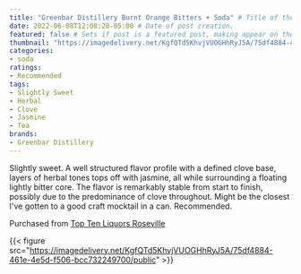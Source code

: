 ```yaml
---
title: "Greenbar Distillery Burnt Orange Bitters + Soda" # Title of the blog post.
date: 2022-06-08T12:08:28-05:00 # Date of post creation.
featured: false # Sets if post is a featured post, making appear on the home page side bar.
thumbnail: "https://imagedelivery.net/KgfQTd5KhvjVUOGHhRyJ5A/75df4884-461e-4e5d-f506-bcc732249700/thumb"
categories:
- soda
ratings:
- Recommended
tags:
- Slightly Sweet
- Herbal
- Clove
- Jasmine
- Tea
brands:
- Greenbar Distillery
---
```


Slightly sweet. A well structured flavor profile with a defined clove base, layers of herbal tones tops off with jasmine, all while surrounding a floating lightly bitter core. The flavor is remarkably stable from start to finish, possibly due to the predominance of clove throughout. Might be the closest I've gotten to a good craft mocktail in a can. Recommended.

Purchased from [Top Ten Liquors Roseville](https://toptenliquors.com)

{{< figure src="https://imagedelivery.net/KgfQTd5KhvjVUOGHhRyJ5A/75df4884-461e-4e5d-f506-bcc732249700/public" >}}

